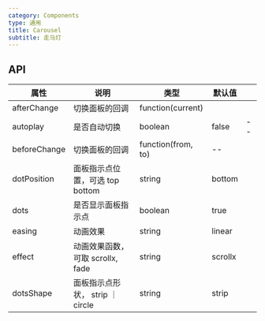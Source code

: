 ```yaml
---
category: Components
type: 通用
title: Carousel
subtitle: 走马灯
---
```


## API

| 属性 | 说明 | 类型 | 默认值 |  |
| --- | --- | --- | --- | --- |
| afterChange | 切换面板的回调 | function(current) |
| autoplay | 是否自动切换 | boolean | false | -- |
| beforeChange | 切换面板的回调  | function(from, to) | -- |
| dotPosition | 面板指示点位置，可选 top bottom | string | bottom |
| dots | 是否显示面板指示点 | boolean | true |
| easing | 动画效果 | string | linear |
| effect | 动画效果函数，可取 scrollx, fade | string | scrollx|
|dotsShape|面板指示点形状， strip ｜ circle |string| strip |
